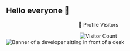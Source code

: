 ## Hello everyone 👋

<div align="center">
  <p>👀 Profile Visitors</p>
  <img src="https://profile-counter.glitch.me/quanap5/count.svg" alt="Visitor Count" />
</div>

<img src="[https://github.com/{USERNAME}/{USERNAME}/blob/main/software-developer.png](https://github.com/quanap5/quanap5/blob/main/githubbaner.png)" alt="Banner of a developer sitting in front of a desk">

<!--
**quanap5/quanap5** is a ✨ _special_ ✨ repository because its `README.md` (this file) appears on your GitHub profile.

Here are some ideas to get you started:

- 🔭 I’m currently working on ...
- 🌱 I’m currently learning ...
- 👯 I’m looking to collaborate on ...
- 🤔 I’m looking for help with ...
- 💬 Ask me about ...
- 📫 How to reach me: ...
- 😄 Pronouns: ...
- ⚡ Fun fact: ...
-->
